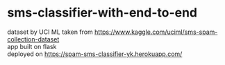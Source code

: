 # sms-classifier-with-end-to-end

dataset by UCI ML taken from https://www.kaggle.com/uciml/sms-spam-collection-dataset
<br>
app built on flask 
<br>
deployed on https://spam-sms-classifier-yk.herokuapp.com/ 
